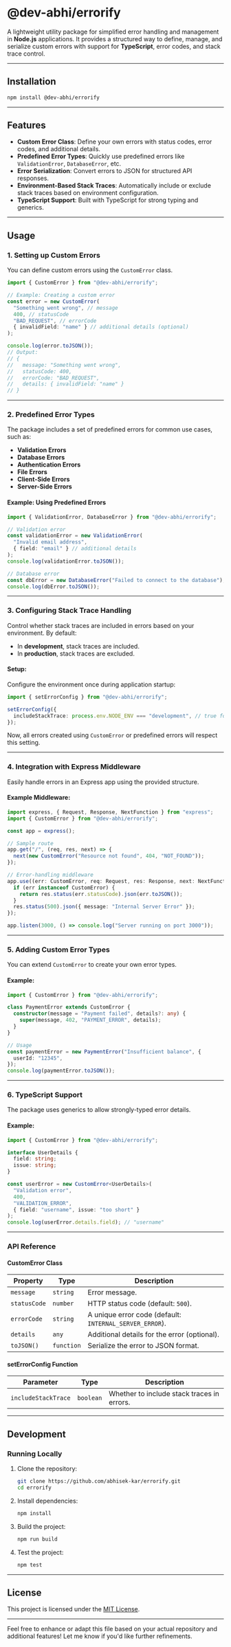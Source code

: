 # **@dev-abhi/errorify**

A lightweight utility package for simplified error handling and management in **Node.js** applications. It provides a structured way to define, manage, and serialize custom errors with support for **TypeScript**, error codes, and stack trace control.

---

## **Installation**

```bash
npm install @dev-abhi/errorify
```

---

## **Features**

- **Custom Error Class**: Define your own errors with status codes, error codes, and additional details.
- **Predefined Error Types**: Quickly use predefined errors like `ValidationError`, `DatabaseError`, etc.
- **Error Serialization**: Convert errors to JSON for structured API responses.
- **Environment-Based Stack Traces**: Automatically include or exclude stack traces based on environment configuration.
- **TypeScript Support**: Built with TypeScript for strong typing and generics.

---

## **Usage**

### **1. Setting up Custom Errors**

You can define custom errors using the `CustomError` class.

```typescript
import { CustomError } from "@dev-abhi/errorify";

// Example: Creating a custom error
const error = new CustomError(
  "Something went wrong", // message
  400, // statusCode
  "BAD_REQUEST", // errorCode
  { invalidField: "name" } // additional details (optional)
);

console.log(error.toJSON());
// Output:
// {
//   message: "Something went wrong",
//   statusCode: 400,
//   errorCode: "BAD_REQUEST",
//   details: { invalidField: "name" }
// }
```

---

### **2. Predefined Error Types**

The package includes a set of predefined errors for common use cases, such as:

- **Validation Errors**
- **Database Errors**
- **Authentication Errors**
- **File Errors**
- **Client-Side Errors**
- **Server-Side Errors**

#### Example: Using Predefined Errors

```typescript
import { ValidationError, DatabaseError } from "@dev-abhi/errorify";

// Validation error
const validationError = new ValidationError(
  "Invalid email address",
  { field: "email" } // additional details
);
console.log(validationError.toJSON());

// Database error
const dbError = new DatabaseError("Failed to connect to the database");
console.log(dbError.toJSON());
```

---

### **3. Configuring Stack Trace Handling**

Control whether stack traces are included in errors based on your environment. By default:

- In **development**, stack traces are included.
- In **production**, stack traces are excluded.

#### Setup:

Configure the environment once during application startup:

```typescript
import { setErrorConfig } from "@dev-abhi/errorify";

setErrorConfig({
  includeStackTrace: process.env.NODE_ENV === "development", // true for dev, false for prod
});
```

Now, all errors created using `CustomError` or predefined errors will respect this setting.

---

### **4. Integration with Express Middleware**

Easily handle errors in an Express app using the provided structure.

#### Example Middleware:

```typescript
import express, { Request, Response, NextFunction } from "express";
import { CustomError } from "@dev-abhi/errorify";

const app = express();

// Sample route
app.get("/", (req, res, next) => {
  next(new CustomError("Resource not found", 404, "NOT_FOUND"));
});

// Error-handling middleware
app.use((err: CustomError, req: Request, res: Response, next: NextFunction) => {
  if (err instanceof CustomError) {
    return res.status(err.statusCode).json(err.toJSON());
  }
  res.status(500).json({ message: "Internal Server Error" });
});

app.listen(3000, () => console.log("Server running on port 3000"));
```

---

### **5. Adding Custom Error Types**

You can extend `CustomError` to create your own error types.

#### Example:

```typescript
import { CustomError } from "@dev-abhi/errorify";

class PaymentError extends CustomError {
  constructor(message = "Payment failed", details?: any) {
    super(message, 402, "PAYMENT_ERROR", details);
  }
}

// Usage
const paymentError = new PaymentError("Insufficient balance", {
  userId: "12345",
});
console.log(paymentError.toJSON());
```

---

### **6. TypeScript Support**

The package uses generics to allow strongly-typed error details.

#### Example:

```typescript
import { CustomError } from "@dev-abhi/errorify";

interface UserDetails {
  field: string;
  issue: string;
}

const userError = new CustomError<UserDetails>(
  "Validation error",
  400,
  "VALIDATION_ERROR",
  { field: "username", issue: "too short" }
);
console.log(userError.details.field); // "username"
```

---

### **API Reference**

#### **CustomError Class**

| Property     | Type       | Description                                             |
| ------------ | ---------- | ------------------------------------------------------- |
| `message`    | `string`   | Error message.                                          |
| `statusCode` | `number`   | HTTP status code (default: `500`).                      |
| `errorCode`  | `string`   | A unique error code (default: `INTERNAL_SERVER_ERROR`). |
| `details`    | `any`      | Additional details for the error (optional).            |
| `toJSON()`   | `function` | Serialize the error to JSON format.                     |

#### **setErrorConfig Function**

| Parameter           | Type      | Description                                |
| ------------------- | --------- | ------------------------------------------ |
| `includeStackTrace` | `boolean` | Whether to include stack traces in errors. |

---

## **Development**

### **Running Locally**

1. Clone the repository:
   ```bash
   git clone https://github.com/abhisek-kar/errorify.git
   cd errorify
   ```
2. Install dependencies:
   ```bash
   npm install
   ```
3. Build the project:
   ```bash
   npm run build
   ```
4. Test the project:
   ```bash
   npm test
   ```

---

## **License**

This project is licensed under the [MIT License](https://opensource.org/licenses/MIT).

---

Feel free to enhance or adapt this file based on your actual repository and additional features! Let me know if you'd like further refinements.
